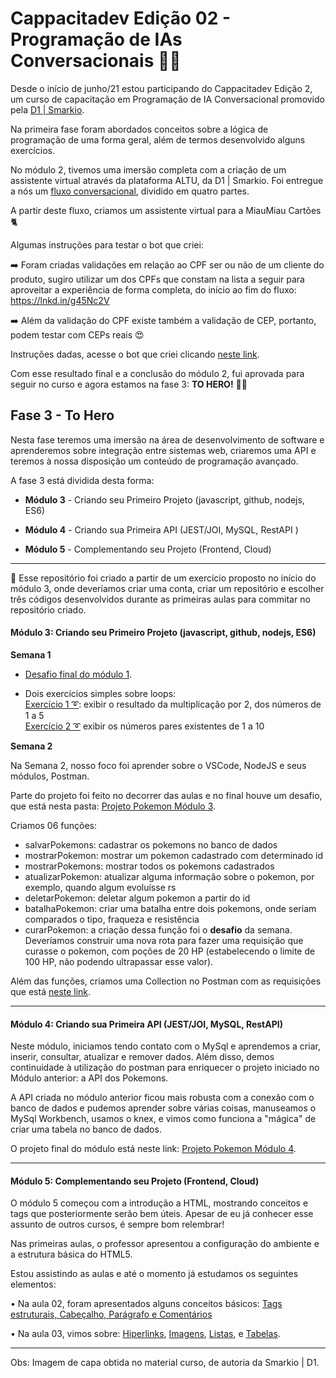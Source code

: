 <h1>Cappacitadev Edição 02 - Programação de IAs Conversacionais 🤖💬</h1>

Desde o início de junho/21 estou participando do Cappacitadev Edição 2, um curso de capacitação em Programação de IA Conversacional promovido pela <a href="https://www.linkedin.com/company/d1-smarkio/"> D1 | Smarkio</a>.

Na primeira fase foram abordados conceitos sobre a lógica de programação de uma forma geral, além de termos desenvolvido alguns exercícios. 

No módulo 2, tivemos uma imersão completa com a criação de um assistente virtual através da plataforma ALTU, da D1 | Smarkio. Foi entregue a nós um <a href="https://lucid.app/lucidchart/5dafeeeb-338d-4988-90c5-c84ed50e8ecf/edit?shared=true&page=V.~yMaIeFDqt#">fluxo conversacional</a>, dividido em quatro partes. 

A partir deste fluxo, criamos um assistente virtual para a MiauMiau Cartões 🐈

Algumas instruções para testar o bot que criei:

➡️ Foram criadas validações em relação ao CPF ser ou não de um cliente do produto, sugiro utilizar um dos CPFs que constam na lista a seguir para aproveitar a experiência de forma completa, do início ao fim do fluxo: https://lnkd.in/g45Nc2V

➡️ Além da validação do CPF existe também a validação de CEP, portanto, podem testar com CEPs reais 😍

Instruções dadas, acesse o bot que criei clicando <a href="https://prime.altubots.com/chats/cappacita/38a5fe3abbf07af9a39d4aa0e33327bf/index.html">neste link</a>.

Com esse resultado final e a conclusão do módulo 2,  fui aprovada para seguir no curso e agora estamos na fase 3: <b>TO HERO!</b> 🦸‍♀️

<h2>Fase 3 - To Hero </h2>

Nesta fase teremos uma imersão na área de desenvolvimento de software e aprenderemos sobre integração entre sistemas web, criaremos uma API e teremos à nossa disposição um conteúdo de programação avançado.

A fase 3 está dividida desta forma:

- <b>Módulo 3</b> - Criando seu Primeiro Projeto (javascript, github, nodejs, ES6)

- <b>Módulo 4</b> - Criando sua Primeira API (JEST/JOI, MySQL, RestAPI )

- <b>Módulo 5</b> - Complementando seu Projeto (Frontend, Cloud)

----------------------------------------------------------------------------------------------------------------------------------------------------------------

📓 Esse repositório foi criado a partir de um exercício proposto no início do módulo 3, onde deveríamos criar uma conta, criar um repositório e escolher três códigos desenvolvidos durante as primeiras aulas para commitar no repositório criado.

<h4>Módulo 3: Criando seu Primeiro Projeto (javascript, github, nodejs, ES6)</h4>

<b>Semana 1</b>

- <a href="https://github.com/izabellaradichi/cappacitadev/blob/main/Exercicios-iniciais/desafio1.js">Desafio final do módulo 1</a>.

- Dois exercícios simples sobre loops: <br>
		<a href="https://github.com/izabellaradichi/cappacitadev/blob/main/Exercicios-iniciais/exercicioloop.js">Exercício 1 ➰</a>: exibir o resultado da multiplicação por 2, dos números de 1 a 5<br>
		<a href="https://github.com/izabellaradichi/cappacitadev/blob/main/Exercicios-iniciais/looppares.js">Exercício 2 ➰</a> exibir os números pares existentes de 1 a 10<br>

<b>Semana 2</b>

Na Semana 2, nosso foco foi aprender sobre o VSCode, NodeJS e seus módulos, Postman. 

Parte do projeto foi feito no decorrer das aulas e no final houve um desafio, que está nesta pasta: <a href="https://github.com/izabellaradichi/cappacitadev/tree/main/Projeto%20Pokemon%20M%C3%B3dulo%203">Projeto Pokemon Módulo 3</a>.

Criamos 06 funções:

- salvarPokemons: cadastrar os pokemons no banco de dados
- mostrarPokemon: mostrar um pokemon cadastrado com determinado id
- mostrarPokemons: mostrar todos os pokemons cadastrados
- atualizarPokemon: atualizar alguma informação sobre o pokemon, por exemplo, quando algum evoluísse rs
- deletarPokemon: deletar algum pokemon a partir do id
- batalhaPokemon: criar uma batalha entre dois pokemons, onde seriam comparados o tipo, fraqueza e resistência
- curarPokemon: a criação dessa função foi o <b>desafio</b> da semana. Deveríamos construir uma nova rota para fazer uma requisição que curasse o pokemon, com poções de 20 HP (estabelecendo o limite de 100 HP, não podendo ultrapassar esse valor).

Além das funções, criamos uma Collection no Postman com as requisições que está <a href="https://github.com/izabellaradichi/cappacitadev/blob/main/Projeto%20Pokemon%20M%C3%B3dulo%203/Pokemons.postman_collection.json">neste link</a>.

----------------------------------------------------------------------------------------------------------------------------------------------------------------

<h4>Módulo 4: Criando sua Primeira API (JEST/JOI, MySQL, RestAPI)</h4>

Neste módulo, iniciamos tendo contato com o MySql e aprendemos a criar, inserir, consultar, atualizar e remover dados. Além disso, demos continuidade à utilização do postman para enriquecer o projeto iniciado no Módulo anterior: a API dos Pokemons.

A API criada no módulo anterior ficou mais robusta com a conexão com o banco de dados e pudemos aprender sobre várias coisas, manuseamos o MySql Workbench, usamos o knex, e vimos como funciona a "mágica" de criar uma tabela no banco de dados.

O projeto final do módulo está neste link: <a href="https://github.com/izabellaradichi/cappacitadev/tree/main/Projeto%20Pokemon%20M%C3%B3dulo%204">Projeto Pokemon Módulo 4</a>.

----------------------------------------------------------------------------------------------------------------------------------------------------------------

<h4>Módulo 5: Complementando seu Projeto (Frontend, Cloud)</h4> 

O módulo 5 começou com a introdução a HTML, mostrando conceitos e tags que posteriormente serão bem úteis. Apesar de eu já conhecer esse assunto de outros cursos, é sempre bom relembrar!

Nas primeiras aulas, o professor apresentou a configuração do ambiente e a estrutura básica do HTML5.

Estou assistindo as aulas e até o momento já estudamos os seguintes elementos:

• Na aula 02, foram apresentados alguns conceitos básicos: <a href="https://github.com/izabellaradichi/cappacitadev/blob/main/Modulo5/aula-02/aula-02.html" target="_blank">Tags estruturais, Cabeçalho, Parágrafo e Comentários</a><br>

• Na aula 03, vimos sobre: 
<a href="https://github.com/izabellaradichi/cappacitadev/blob/main/Modulo5/aula-03/hiperlinks.html" target="_blank">Hiperlinks</a>,
<a href="https://github.com/izabellaradichi/cappacitadev/blob/main/Modulo5/aula-03/imagens.html" target="_blank">Imagens</a>, 
<a href="https://github.com/izabellaradichi/cappacitadev/blob/main/Modulo5/aula-03/listas.html" target="_blank">Listas</a>, e 
<a href="https://github.com/izabellaradichi/cappacitadev/blob/main/Modulo5/aula-03/tabelas.html" target="_blank">Tabelas</a>.


	
----------------------------------------------------------------------------------------------------------------------------------------------------------------
Obs: Imagem de capa obtida no material curso, de autoria da Smarkio | D1.


